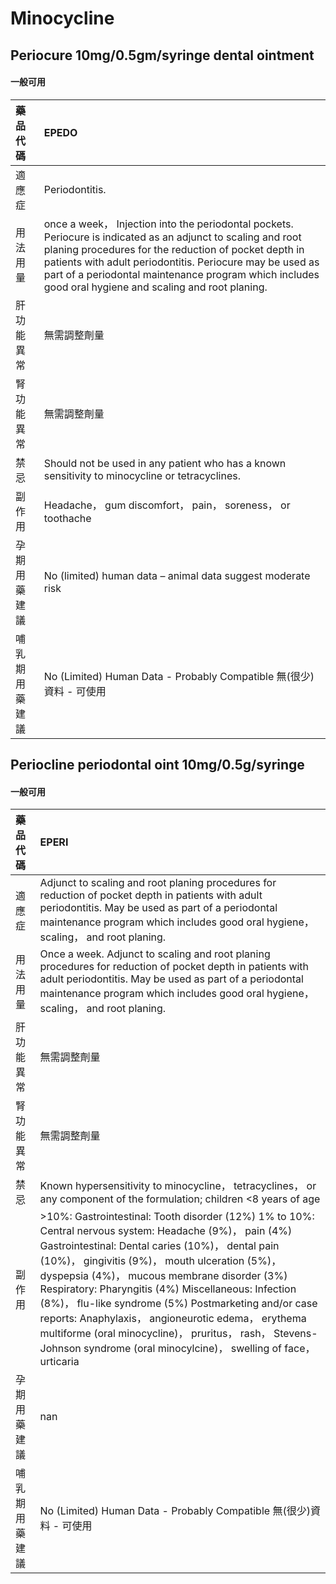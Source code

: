 # Minocycline

## Periocure 10mg/0.5gm/syringe dental ointment

#### 一般可用

| 藥品代碼       | EPEDO                                                                                                                                                                                                                                                                                                                                       |
|:---------------|:--------------------------------------------------------------------------------------------------------------------------------------------------------------------------------------------------------------------------------------------------------------------------------------------------------------------------------------------|
| 適應症         | Periodontitis.                                                                                                                                                                                                                                                                                                                              |
| 用法用量       | once a week， Injection into the periodontal pockets. Periocure is indicated as an adjunct to scaling and root planing procedures for the reduction of pocket depth in patients with adult periodontitis. Periocure may be used as part of a periodontal maintenance program which includes good oral hygiene and scaling and root planing. |
| 肝功能異常     | 無需調整劑量                                                                                                                                                                                                                                                                                                                                |
| 腎功能異常     | 無需調整劑量                                                                                                                                                                                                                                                                                                                                |
| 禁忌           | Should not be used in any patient who has a known sensitivity to minocycline or tetracyclines.                                                                                                                                                                                                                                              |
| 副作用         | Headache， gum discomfort， pain， soreness， or toothache                                                                                                                                                                                                                                                                                  |
| 孕期用藥建議   | No (limited) human data – animal data suggest moderate risk                                                                                                                                                                                                                                                                                 |
| 哺乳期用藥建議 | No (Limited) Human Data - Probably Compatible 無(很少)資料 - 可使用                                                                                                                                                                                                                                                                         |

## Periocline periodontal oint 10mg/0.5g/syringe

#### 一般可用

| 藥品代碼       | EPERI                                                                                                                                                                                                                                                                                                                                                                                                                                                                                                                                                            |
|:---------------|:-----------------------------------------------------------------------------------------------------------------------------------------------------------------------------------------------------------------------------------------------------------------------------------------------------------------------------------------------------------------------------------------------------------------------------------------------------------------------------------------------------------------------------------------------------------------|
| 適應症         | Adjunct to scaling and root planing procedures for reduction of pocket depth in patients with adult periodontitis. May be used as part of a periodontal maintenance program which includes good oral hygiene， scaling， and root planing.                                                                                                                                                                                                                                                                                                                       |
| 用法用量       | Once a week. Adjunct to scaling and root planing procedures for reduction of pocket depth in patients with adult periodontitis. May be used as part of a periodontal maintenance program which includes good oral hygiene， scaling， and root planing.                                                                                                                                                                                                                                                                                                          |
| 肝功能異常     | 無需調整劑量                                                                                                                                                                                                                                                                                                                                                                                                                                                                                                                                                     |
| 腎功能異常     | 無需調整劑量                                                                                                                                                                                                                                                                                                                                                                                                                                                                                                                                                     |
| 禁忌           | Known hypersensitivity to minocycline， tetracyclines， or any component of the formulation; children <8 years of age                                                                                                                                                                                                                                                                                                                                                                                                                                            |
| 副作用         | >10%: Gastrointestinal: Tooth disorder (12%) 1% to 10%: Central nervous system: Headache (9%)， pain (4%) Gastrointestinal: Dental caries (10%)， dental pain (10%)， gingivitis (9%)， mouth ulceration (5%)， dyspepsia (4%)， mucous membrane disorder (3%) Respiratory: Pharyngitis (4%) Miscellaneous: Infection (8%)， flu-like syndrome (5%) Postmarketing and/or case reports: Anaphylaxis， angioneurotic edema， erythema multiforme (oral minocycline)， pruritus， rash， Stevens-Johnson syndrome (oral minocylcine)， swelling of face， urticaria |
| 孕期用藥建議   | nan                                                                                                                                                                                                                                                                                                                                                                                                                                                                                                                                                              |
| 哺乳期用藥建議 | No (Limited) Human Data - Probably Compatible 無(很少)資料 - 可使用                                                                                                                                                                                                                                                                                                                                                                                                                                                                                              |

